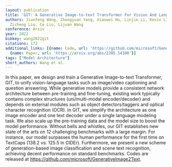 ```yaml
---
layout: publication
title: 'GIT: A Generative Image-to-text Transformer For Vision And Language'
authors: Jianfeng Wang, Zhengyuan Yang, Xiaowei Hu, Linjie Li, Kevin Lin, Zhe Gan,
  Zicheng Liu, Ce Liu, Lijuan Wang
conference: Arxiv
year: 2022
bibkey: wang2022git
citations: 172
additional_links: [{name: Code, url: 'https://github.com/microsoft/GenerativeImage2Text'},
  {name: Paper, url: 'https://arxiv.org/abs/2205.14100'}]
tags: ["Model Architecture"]
short_authors: Wang et al.
---
```

In this paper, we design and train a Generative Image-to-text Transformer,
GIT, to unify vision-language tasks such as image/video captioning and question
answering. While generative models provide a consistent network architecture
between pre-training and fine-tuning, existing work typically contains complex
structures (uni/multi-modal encoder/decoder) and depends on external modules
such as object detectors/taggers and optical character recognition (OCR). In
GIT, we simplify the architecture as one image encoder and one text decoder
under a single language modeling task. We also scale up the pre-training data
and the model size to boost the model performance. Without bells and whistles,
our GIT establishes new state of the arts on 12 challenging benchmarks with a
large margin. For instance, our model surpasses the human performance for the
first time on TextCaps (138.2 vs. 125.5 in CIDEr). Furthermore, we present a
new scheme of generation-based image classification and scene text recognition,
achieving decent performance on standard benchmarks. Codes are released at
https://github.com/microsoft/GenerativeImage2Text.